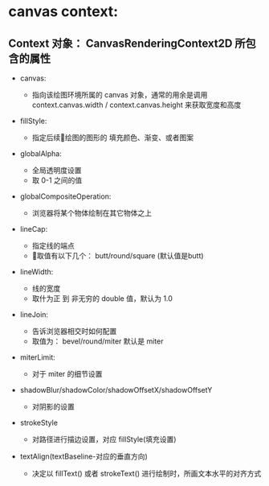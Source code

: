 # canvas context:


## Context 对象： CanvasRenderingContext2D 所包含的属性
+ canvas: 
    - 指向该绘图环境所属的 canvas 对象，通常的用余是调用 context.canvas.width / context.canvas.height 来获取宽度和高度 
+ fillStyle:
    - 指定后续绘图的图形的 填充颜色、渐变、或者图案
+ globalAlpha:
    - 全局透明度设置
    - 取 0-1 之间的值
+ globalCompositeOperation:
    - 浏览器将某个物体绘制在其它物体之上
+ lineCap:
    - 指定线的端点
    - 取值有以下几个： butt/round/square (默认值是butt)
+ lineWidth:
    - 线的宽度
    - 取什为正 到 非无穷的 double 值，默认为 1.0
+ lineJoin:
    - 告诉浏览器相交时如何配置
    - 取值为： bevel/round/miter 默认是 miter
+ miterLimit:
    - 对于 miter 的细节设置

+ shadowBlur/shadowColor/shadowOffsetX/shadowOffsetY
    - 对阴影的设置
+ strokeStyle
    - 对路径进行描边设置，对应 fillStyle(填充设置)
+ textAlign(textBaseline-对应的垂直方向)
    - 决定以 fillText() 或者 strokeText() 进行绘制时，所画文本水平的对齐方式


